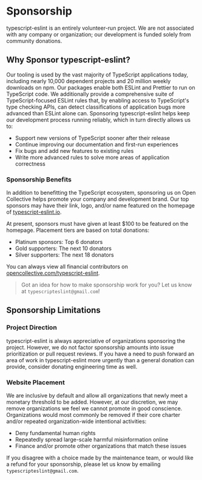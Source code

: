 # Sponsorship

typescript-eslint is an entirely volunteer-run project.
We are not associated with any company or organization; our development is funded solely from community donations.

## Why Sponsor typescript-eslint?

Our tooling is used by the vast majority of TypeScript applications today, including nearly 10,000 dependent projects and 20 million weekly downloads on npm.
Our packages enable both ESLint and Prettier to run on TypeScript code.
We additionally provide a comprehensive suite of TypeScript-focused ESLint rules that, by enabling access to TypeScript's type checking APIs, can detect classifications of application bugs more advanced than ESLint alone can.
Sponsoring typescript-eslint helps keep our development process running reliably, which in turn directly allows us to:

- Support new versions of TypeScript sooner after their release
- Continue improving our documentation and first-run experiences
- Fix bugs and add new features to existing rules
- Write more advanced rules to solve more areas of application correctness

### Sponsorship Benefits

In addition to benefitting the TypeScript ecosystem, sponsoring us on Open Collective helps promote your company and development brand.
Our top sponsors may have their link, logo, and/or name featured on the homepage of [typescript-eslint.io](https://typescript-eslint.io).

At present, sponsors must have given at least $100 to be featured on the homepage.
Placement tiers are based on total donations:

- Platinum sponsors: Top 6 donators
- Gold supporters: The next 10 donators
- Silver supporters: The next 18 donators

You can always view all financial contributors on [opencollective.com/typescript-eslint](https://opencollective.com/typescript-eslint).

> Got an idea for how to make sponsorship work for you?
> Let us know at `typescripteslint@gmail.com`!

## Sponsorship Limitations

### Project Direction

typescript-eslint is always appreciative of organizations sponsoring the project.
However, we do not factor sponsorship amounts into issue prioritization or pull request reviews.
If you have a need to push forward an area of work in typescript-eslint more urgently than a general donation can provide, consider donating engineering time as well.

### Website Placement

We are inclusive by default and allow all organizations that newly meet a monetary threshold to be added.
However, at our discretion, we may remove organizations we feel we cannot promote in good conscience.
Organizations would most commonly be removed if their core charter and/or repeated organization-wide intentional activities:

- Deny fundamental human rights
- Repeatedly spread large-scale harmful misinformation online
- Finance and/or promote other organizations that match these issues

If you disagree with a choice made by the maintenance team, or would like a refund for your sponsorship, please let us know by emailing `typescripteslint@gmail.com`.
